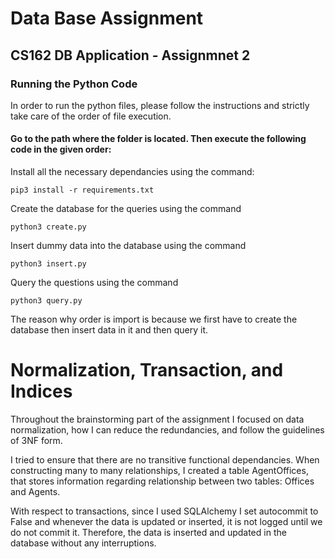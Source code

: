 # Data Base Assignment 

## CS162 DB Application - Assignmnet 2

### Running the Python Code

In order to run the python files, please follow the instructions and strictly take care of the order of file execution. 

#### Go to the path where the folder is located. Then execute the following code in the given order:

Install all the necessary dependancies using the command:

    pip3 install -r requirements.txt

Create the database for the queries using the command

    python3 create.py 

Insert dummy data into the database using the command

    python3 insert.py

Query the questions using the command

    python3 query.py
   
The reason why order is import is because we first have to create the database then insert data in it and then query it. 

# Normalization, Transaction, and Indices

Throughout the brainstorming part of the assignment I focused on data normalization, how I can reduce the redundancies, and follow the guidelines of 3NF form. 

I tried to ensure that there are no transitive functional dependancies. When constructing many to many relationships, I created a table AgentOffices, that stores information regarding relationship between two tables: Offices and Agents. 

With respect to transactions, since I used SQLAlchemy I set autocommit to False and whenever the data is updated or inserted, it is not logged until we do not commit it. Therefore, the data is inserted and updated in the database without any interruptions. 

